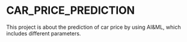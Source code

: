# CAR_PRICE_PREDICTION
This project is about the prediction of car price by using AI&amp;ML, which includes different parameters.
